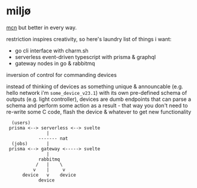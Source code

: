 # miljø

[mcn](https://gitlab.com/cxss/mcn) but better in every way.

restriction inspires creativity, so here's laundry list of things i want:

* go cli interface with charm.sh
* serverless event-driven typescript with prisma & graphql
* gateway nodes in go & rabbitmq

inversion of control for commanding devices

instead of thinking of devices as something unique & announcable (e.g. hello network i'm `some_device_v23.1`) with its own pre-defined schema of outputs (e.g. light controller), devices are dumb endpoints that can parse a schema and perform some action as a result - that way you don't need to re-write some C code, flash the device & whatever to get new functionality

```
  (users)
 prisma <--> serverless <--> svelte
               |
            ------- nat
  (jobs)       |
 prisma <--> gateway <-----> svelte
               |
            rabbitmq
           /   |    \
          v    |     v
      device   v    device
            device
```


